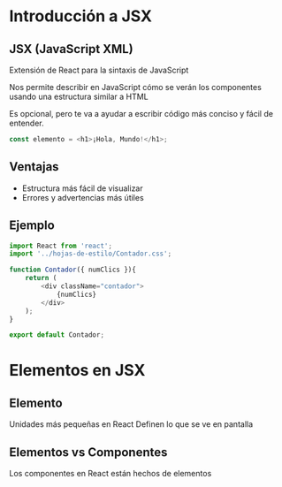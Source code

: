 # Introducción a JSX

## JSX (JavaScript XML)

Extensión de React para la sintaxis de JavaScript

Nos permite describir en JavaScript cómo se verán los componentes usando una estructura similar a HTML

Es opcional, pero te va a ayudar a escribir código más conciso y fácil de entender.

```javascript
const elemento = <h1>¡Hola, Mundo!</h1>;
```

## Ventajas

* Estructura más fácil de visualizar
* Errores y advertencias más útiles

## Ejemplo

```javascript
import React from 'react';
import '../hojas-de-estilo/Contador.css';

function Contador({ numClics }){
    return (
        <div className="contador">
            {numClics}
        </div>
    );
}

export default Contador;
```
# Elementos en JSX

## Elemento

Unidades más pequeñas en React
Definen lo que se ve en pantalla

## Elementos vs Componentes

Los componentes en React están hechos de elementos
